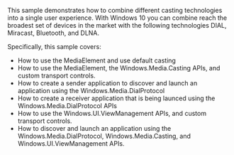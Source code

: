 This sample demonstrates how to combine different casting technologies into a single user experience. With Windows 10 you can combine reach the broadest set of devices in the market with the following technologies DIAL, Miracast, Bluetooth, and DLNA.

Specifically, this sample covers:


-   How to use the MediaElement and use default casting
-   How to use the MediaElement, the Windows.Media.Casting APIs, and custom transport controls.
-   How to create a sender application to discover and launch an application using the Windows.Media.DialProtocol
-   How to create a receiver application that is being launced using the Windows.Media.DialProtocol APIs
-   How to use the Windows.UI.ViewManagement APIs, and custom transport controls.
-   How to discover and launch an application using the Windows.Media.DialProtocol, Windows.Media.Casting, and Windows.UI.ViewManagement APIs.




